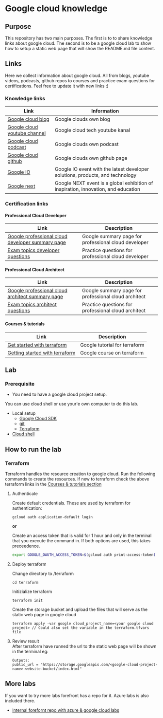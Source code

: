 # Google cloud knowledge

## Purpose
This repository has two main purposes. The first is to to share knowledge links about google cloud.
The second is to be a google cloud lab to show how to setup a static web page that will show the README.md file content.


## Links
Here we collect information about google cloud. All from blogs, youtube videos, podcasts, github repos to courses and practice exam questions for certifications.
Feel free to update it with new links :) 
### Knowledge links
| Link                                                                        | Information                                                                        |
| --------------------------------------------------------------------------- | ---------------------------------------------------------------------------------- |
| [Google cloud blog](https://cloud.google.com/blog/)                         | Google clouds own blog                                                             | 
| [Google cloud youtube channel](https://www.youtube.com/googlecloudplatform) | Google cloud tech youtube kanal                                                    |
| [Google cloud podcast](https://cloud.google.com/podcasts)                   | Google clouds own podcast                                                          |
| [Google cloud github](https://github.com/GoogleCloudPlatform)               | Google clouds own github page                                                      |
| [Google IO](https://io.google/2023)                                         | Google IO event with the latest developer solutions, products, and technology      | 
| [Google next](https://cloud.withgoogle.com/next/)                           | Google NEXT event is a global exhibition of inspiration, innovation, and education |

### Certification links
#### Professional Cloud Developer
| Link                                                                                                             | Description                                          |
| ---------------------------------------------------------------------------------------------------------------- | ---------------------------------------------------- |
| [Google professional cloud developer summary page](https://cloud.google.com/learn/certification/cloud-developer) | Google summary page for professional cloud developer |
| [Exam topics developer questions](https://www.examtopics.com/exams/google/professional-cloud-developer/view/)    | Practice questions for professional cloud developer  |

#### Professional Cloud Architect
| Link                                                                                                             | Description                                          |
| ---------------------------------------------------------------------------------------------------------------- | ---------------------------------------------------- |
| [Google professional cloud architect summary page](https://cloud.google.com/learn/certification/cloud-architect) | Google summary page for professional cloud architect |
| [Exam topics architect questions](https://www.examtopics.com/exams/google/professional-cloud-architect/)         | Practice questions for professional cloud architect  |


#### Courses & tutorials
| Link                                                                                             | Description                   |
| ------------------------------------------------------------------------------------------------ | ----------------------------- |
| [Get started with terraform](https://cloud.google.com/docs/terraform/get-started-with-terraform) | Google tutorial for terraform |
| [Getting started with terraform](https://www.cloudskillsboost.google/course_templates/443)       | Google course on terraform    |

## Lab
### Prerequisite
* You need to have a google cloud project setup.

You can use cloud shell or use your'e own computer to do this lab.
* Local setup
    * [Google Cloud SDK](https://cloud.google.com/sdk)
    * [git](https://git-scm.com/)
    * [Terraform](https://learn.hashicorp.com/tutorials/terraform/install-cli)
* [Cloud shell](https://cloud.google.com/shell)

## How to run the lab
### Terraform

Terraform handles the resource creation to google cloud.
Run the following commands to create the resources.
If new to terraform check the above terraform links in the [Courses & tutorials section](#courses--tutorials)

1. Authenticate

    Create default credentials. These are used by terraform for authentication:

    ```
    gcloud auth application-default login
    ```

    **or**

    Create an access token that is valid for 1 hour and only in the terminal that you execute the command in. If both options are used, this takes preceedence.

    ```sh
    export GOOGLE_OAUTH_ACCESS_TOKEN=$(gcloud auth print-access-token)
    ```

1. Deploy terraform

    Change directory to /terraform
    ```
    cd terraform
    ```

    Initizialize terraform
    ```
    terraform init
    ```
    
    Create the storage bucket and upload the files that will serve as the static web page in google cloud
    ```
    terraform apply -var google cloud_project_name=<your google cloud project> // Could also set the variable in the terraform.tfvars file
    ```
1. Review result    
    After terraform have runned the url to the static web page will be shown in the terminal eg:

    ```
    Outputs:
    public_url = "https://storage.googleapis.com/<google-cloud-project-name>-website-bucket/index.html"
    ```

## More labs
If you want to try more labs forefront has a repo for it. Azure labs is also included there.
* [Internal forefornt repo with azure & google cloud labs](https://github.com/ffcg/ffcg-labs)
